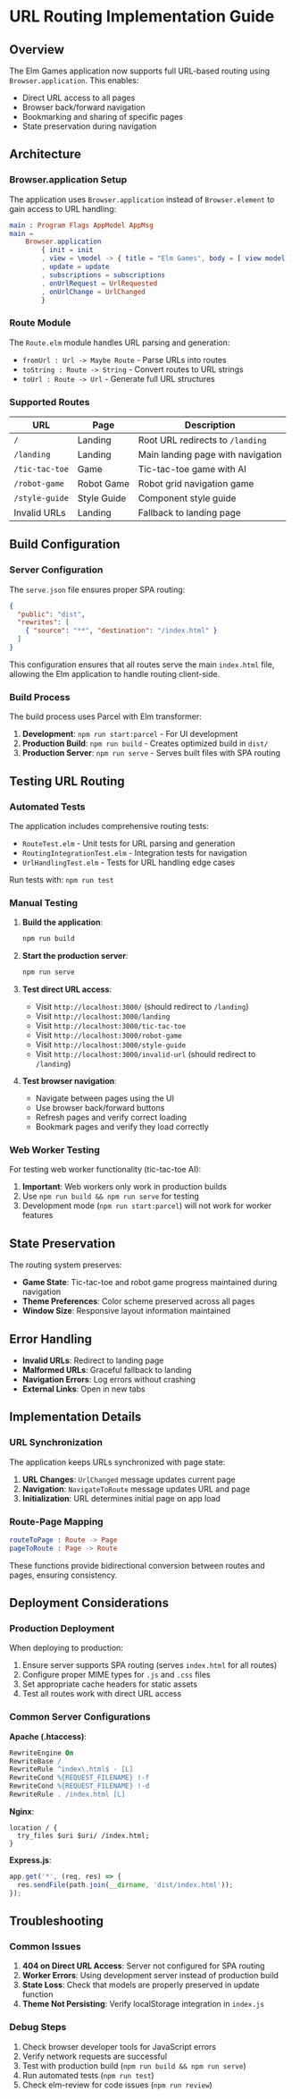 # URL Routing Implementation Guide

## Overview

The Elm Games application now supports full URL-based routing using `Browser.application`. This enables:

- Direct URL access to all pages
- Browser back/forward navigation
- Bookmarking and sharing of specific pages
- State preservation during navigation

## Architecture

### Browser.application Setup

The application uses `Browser.application` instead of `Browser.element` to gain access to URL handling:

```elm
main : Program Flags AppModel AppMsg
main =
    Browser.application
        { init = init
        , view = \model -> { title = "Elm Games", body = [ view model ] }
        , update = update
        , subscriptions = subscriptions
        , onUrlRequest = UrlRequested
        , onUrlChange = UrlChanged
        }
```

### Route Module

The `Route.elm` module handles URL parsing and generation:

- `fromUrl : Url -> Maybe Route` - Parse URLs into routes
- `toString : Route -> String` - Convert routes to URL strings
- `toUrl : Route -> Url` - Generate full URL structures

### Supported Routes

| URL | Page | Description |
|-----|------|-------------|
| `/` | Landing | Root URL redirects to `/landing` |
| `/landing` | Landing | Main landing page with navigation |
| `/tic-tac-toe` | Game | Tic-tac-toe game with AI |
| `/robot-game` | Robot Game | Robot grid navigation game |
| `/style-guide` | Style Guide | Component style guide |
| Invalid URLs | Landing | Fallback to landing page |

## Build Configuration

### Server Configuration

The `serve.json` file ensures proper SPA routing:

```json
{
  "public": "dist",
  "rewrites": [
    { "source": "**", "destination": "/index.html" }
  ]
}
```

This configuration ensures that all routes serve the main `index.html` file, allowing the Elm application to handle routing client-side.

### Build Process

The build process uses Parcel with Elm transformer:

1. **Development**: `npm run start:parcel` - For UI development
2. **Production Build**: `npm run build` - Creates optimized build in `dist/`
3. **Production Server**: `npm run serve` - Serves built files with SPA routing

## Testing URL Routing

### Automated Tests

The application includes comprehensive routing tests:

- `RouteTest.elm` - Unit tests for URL parsing and generation
- `RoutingIntegrationTest.elm` - Integration tests for navigation
- `UrlHandlingTest.elm` - Tests for URL handling edge cases

Run tests with: `npm run test`

### Manual Testing

1. **Build the application**:
   ```bash
   npm run build
   ```

2. **Start the production server**:
   ```bash
   npm run serve
   ```

3. **Test direct URL access**:
   - Visit `http://localhost:3000/` (should redirect to `/landing`)
   - Visit `http://localhost:3000/landing`
   - Visit `http://localhost:3000/tic-tac-toe`
   - Visit `http://localhost:3000/robot-game`
   - Visit `http://localhost:3000/style-guide`
   - Visit `http://localhost:3000/invalid-url` (should redirect to `/landing`)

4. **Test browser navigation**:
   - Navigate between pages using the UI
   - Use browser back/forward buttons
   - Refresh pages and verify correct loading
   - Bookmark pages and verify they load correctly

### Web Worker Testing

For testing web worker functionality (tic-tac-toe AI):

1. **Important**: Web workers only work in production builds
2. Use `npm run build && npm run serve` for testing
3. Development mode (`npm run start:parcel`) will not work for worker features

## State Preservation

The routing system preserves:

- **Game State**: Tic-tac-toe and robot game progress maintained during navigation
- **Theme Preferences**: Color scheme preserved across all pages
- **Window Size**: Responsive layout information maintained

## Error Handling

- **Invalid URLs**: Redirect to landing page
- **Malformed URLs**: Graceful fallback to landing
- **Navigation Errors**: Log errors without crashing
- **External Links**: Open in new tabs

## Implementation Details

### URL Synchronization

The application keeps URLs synchronized with page state:

1. **URL Changes**: `UrlChanged` message updates current page
2. **Navigation**: `NavigateToRoute` message updates URL and page
3. **Initialization**: URL determines initial page on app load

### Route-Page Mapping

```elm
routeToPage : Route -> Page
pageToRoute : Page -> Route
```

These functions provide bidirectional conversion between routes and pages, ensuring consistency.

## Deployment Considerations

### Production Deployment

When deploying to production:

1. Ensure server supports SPA routing (serves `index.html` for all routes)
2. Configure proper MIME types for `.js` and `.css` files
3. Set appropriate cache headers for static assets
4. Test all routes work with direct URL access

### Common Server Configurations

**Apache (.htaccess)**:
```apache
RewriteEngine On
RewriteBase /
RewriteRule ^index\.html$ - [L]
RewriteCond %{REQUEST_FILENAME} !-f
RewriteCond %{REQUEST_FILENAME} !-d
RewriteRule . /index.html [L]
```

**Nginx**:
```nginx
location / {
  try_files $uri $uri/ /index.html;
}
```

**Express.js**:
```javascript
app.get('*', (req, res) => {
  res.sendFile(path.join(__dirname, 'dist/index.html'));
});
```

## Troubleshooting

### Common Issues

1. **404 on Direct URL Access**: Server not configured for SPA routing
2. **Worker Errors**: Using development server instead of production build
3. **State Loss**: Check that models are properly preserved in update function
4. **Theme Not Persisting**: Verify localStorage integration in `index.js`

### Debug Steps

1. Check browser developer tools for JavaScript errors
2. Verify network requests are successful
3. Test with production build (`npm run build && npm run serve`)
4. Run automated tests (`npm run test`)
5. Check elm-review for code issues (`npm run review`)